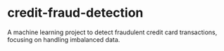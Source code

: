 # credit-fraud-detection
A machine learning project to detect fraudulent credit card transactions, focusing on handling imbalanced data.
